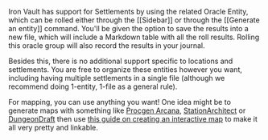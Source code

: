 Iron Vault has support for Settlements by using the related Oracle Entity, which can be rolled either through the [[Sidebar]] or through the [[Generate an entity]] command. You'll be given the option to save the results into a new file, which will include a Markdown table with all the roll results. Rolling this oracle group will also record the results in your journal.

Besides this, there is no additional support specific to locations and settlements. You are free to organize these entities however you want, including having multiple settlements in a single file (although we recommend doing 1-entity, 1-file as a general rule).

For mapping, you can use anything you want! One idea might be to generate maps with something like [Procgen Arcana](https://watabou.github.io/), [StationArchitect](https://wyvernindustries.itch.io/stationgen) or [DungeonDraft](https://dungeondraft.net/) then use [this guide on creating an interactive map](https://phd20.com/blog/creating-a-basic-interactive-map-in-obsidian/) to make it all very pretty and linkable.